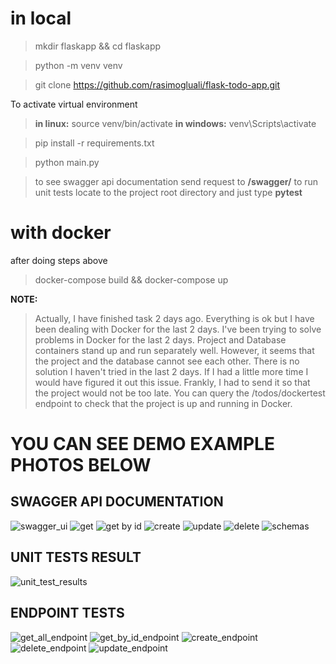 # **in local**

> mkdir flaskapp && cd flaskapp

> python -m venv venv

> git clone https://github.com/rasimogluali/flask-todo-app.git

To activate virtual environment 
> **in linux:** source venv/bin/activate
> **in windows:** venv\Scripts\activate

> pip install -r requirements.txt 

> python main.py 

> to see swagger api documentation send request to **/swagger/**
> to run unit tests locate to the project root directory and just type **pytest**

# **with docker**

after doing steps above 
> docker-compose build && docker-compose up


**NOTE:** 
>Actually, I have finished task 2 days ago. Everything is ok but I have been dealing with Docker for the last 2 days. I've been trying to solve problems in Docker for the last 2 days. Project and Database containers stand up and run separately well. However, it seems that the project and the database cannot see each other. There is no solution I haven't tried in the last 2 days. If I had a little more time I would have figured it out this issue. Frankly, I had to send it so that the project would not be too late. You can query the /todos/dockertest endpoint to check that the project is up and running in Docker.


# YOU CAN SEE DEMO EXAMPLE PHOTOS BELOW


## SWAGGER API DOCUMENTATION

![swagger_ui](https://user-images.githubusercontent.com/78125347/131435113-a672dc9a-471a-4942-b96f-35c9f29f9b84.png)
![get](https://user-images.githubusercontent.com/78125347/131435108-0f5909a7-710e-4e30-9eed-3425ef7938ba.png)
![get by id](https://user-images.githubusercontent.com/78125347/131435106-4f8f8825-cf40-4ef6-b72b-c010f0955058.png)
![create](https://user-images.githubusercontent.com/78125347/131435101-b9dd10b6-3bf8-4ec8-85d1-ca0c1add0f0d.png)
![update](https://user-images.githubusercontent.com/78125347/131435116-a5509238-8dc8-4d9b-80f4-0d8f29fe692b.png)
![delete](https://user-images.githubusercontent.com/78125347/131435103-ff1e56a8-cdf2-4082-8900-54a0c41f5959.png)
![schemas](https://user-images.githubusercontent.com/78125347/131435112-d67df133-630b-4913-a098-18fcc951456b.png)


## UNIT TESTS RESULT

![unit_test_results](https://user-images.githubusercontent.com/78125347/131435115-66377d73-c861-4571-b688-fdd989a39555.png)


## ENDPOINT TESTS

![get_all_endpoint](https://user-images.githubusercontent.com/78125347/131435109-90aca276-c93a-4246-acc7-9176688fbec3.png)
![get_by_id_endpoint](https://user-images.githubusercontent.com/78125347/131435111-56a351b8-f3c5-42d0-a157-639301d8e335.png)
![create_endpoint](https://user-images.githubusercontent.com/78125347/131435102-82fb42ec-ef0f-4a6e-83f9-510761e033ba.png)
![delete_endpoint](https://user-images.githubusercontent.com/78125347/131435104-86f13212-3cee-48c9-b7ca-ef08bc49213e.png)
![update_endpoint](https://user-images.githubusercontent.com/78125347/131435117-28f8e0f3-2654-4370-8317-f32deb1d1c8a.png)
